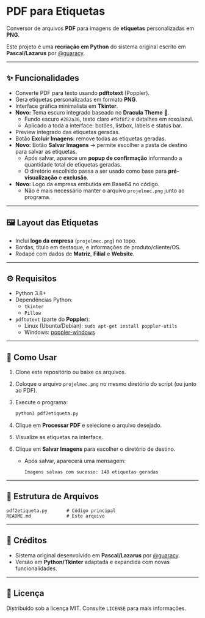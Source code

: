 # PDF para Etiquetas

Conversor de arquivos **PDF** para imagens de **etiquetas** personalizadas em **PNG**.

Este projeto é uma **recriação em Python** do sistema original escrito em **Pascal/Lazarus** por [@guaracy](https://github.com/guaracy).

---

## ✨ Funcionalidades

- Converte PDF para texto usando **pdftotext** (Poppler).
- Gera etiquetas personalizadas em formato **PNG**.
- Interface gráfica minimalista em **Tkinter**.
- **Novo:** Tema escuro integrado baseado no **Dracula Theme** 🎨.
  - Fundo escuro `#282a36`, texto claro `#f8f8f2` e detalhes em roxo/azul.
  - Aplicado a toda a interface: botões, listbox, labels e status bar.
- Preview integrado das etiquetas geradas.
- Botão **Excluir Imagens**: remove todas as etiquetas geradas.
- **Novo:** Botão **Salvar Imagens** → permite escolher a pasta de destino para salvar as etiquetas.
  - Após salvar, aparece um **popup de confirmação** informando a quantidade total de etiquetas geradas.
  - O diretório escolhido passa a ser usado como base para **pré-visualização** e **exclusão**.
- **Novo:** Logo da empresa embutida em Base64 no código.
  - Não é mais necessário manter o arquivo `projelmec.png` junto ao programa.
---

## 🖼️ Layout das Etiquetas

- Inclui **logo da empresa** (`projelmec.png`) no topo.
- Bordas, título em destaque, e informações de produto/cliente/OS.
- Rodapé com dados de **Matriz**, **Filial** e **Website**.

---

## ⚙️ Requisitos

- Python 3.8+
- Dependências Python:
  - `tkinter`
  - `Pillow`
- `pdftotext` (parte do **Poppler**):
  - Linux (Ubuntu/Debian): `sudo apt-get install poppler-utils`
  - Windows: [poppler-windows](https://github.com/oschwartz10612/poppler-windows/releases)

---

## 🚀 Como Usar

1. Clone este repositório ou baixe os arquivos.
2. Coloque o arquivo `projelmec.png` no mesmo diretório do script (ou junto ao PDF).
3. Execute o programa:

   ```bash
   python3 pdf2etiqueta.py
   ```

4. Clique em **Processar PDF** e selecione o arquivo desejado.
5. Visualize as etiquetas na interface.
6. Clique em **Salvar Imagens** para escolher o diretório de destino.
   - Após salvar, aparecerá uma mensagem:
     ```
     Imagens salvas com sucesso: 148 etiquetas geradas
     ```

---

## 📂 Estrutura de Arquivos

```
pdf2etiqueta.py       # Código principal
README.md             # Este arquivo
```

---

## 📝 Créditos

- Sistema original desenvolvido em **Pascal/Lazarus** por [@guaracy](https://github.com/guaracy).  
- Versão em **Python/Tkinter** adaptada e expandida com novas funcionalidades.

---

## 📜 Licença

Distribuído sob a licença MIT. Consulte `LICENSE` para mais informações.
